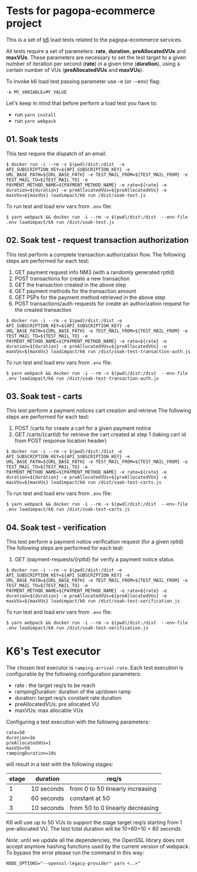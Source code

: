 # Tests for pagopa-ecommerce project
This is a set of [k6](https://k6.io) load tests related to the pagopa-ecommerce services.

All tests require a set of parameters: **rate**, **duration**, **preAllocatedVUs** and **maxVUs**. These parameters are necessary to set the test target to a given number of iteration per second (**rate**) in a given time (**duration**), using a certain number of VUs (**preAllocatedVUs** and **maxVUs**).

To invoke k6 load test passing parameter use -e (or --env) flag:

```
-e MY_VARIABLE=MY_VALUE
```

Let's keep in mind that before perform a load test you have to:

- run `yarn install`
- run `yarn webpack`

## 01. Soak tests

This test require the dispatch of an email.

```
$ docker run -i --rm -v $(pwd)/dist:/dist  -e API_SUBSCRIPTION_KEY=${API_SUBSCRIPTION_KEY} -e URL_BASE_PATH=${URL_BASE_PATH} -e TEST_MAIL_FROM=${TEST_MAIL_FROM} -e TEST_MAIL_TO=${TEST_MAIL_TO} -e PAYMENT_METHOD_NAME=${PAYMENT_METHOD_NAME} -e rate=${rate} -e duration=${duration} -e preAllocatedVUs=${preAllocatedVUs} -e maxVUs=${maxVUs} loadimpact/k6 run /dist/soak-test.js
```

To run test and load env vars from `.env` file:

```
$ yarn webpack && docker run -i --rm -v $(pwd)/dist:/dist  --env-file .env loadimpact/k6 run /dist/soak-test.js
```

## 02. Soak test - request transaction authorization

This test perform a complete transaction authorization flow.
The following steps are performed for each test:
1. GET payment request info NM3 (with a randomly generated rptId)
2. POST transactions for create a new transaction
3. GET the transaction created in the above step
4. GET payment methods for the transaction amount
5. GET PSPs for the payment method retrieved in the above step
6. POST transactions/auth-requests for create an authorization request for the created transaction

```
$ docker run -i --rm -v $(pwd)/dist:/dist -e API_SUBSCRIPTION_KEY=${API_SUBSCRIPTION_KEY} -e URL_BASE_PATH=${URL_BASE_PATH} -e TEST_MAIL_FROM=${TEST_MAIL_FROM} -e TEST_MAIL_TO=${TEST_MAIL_TO} -e PAYMENT_METHOD_NAME=${PAYMENT_METHOD_NAME} -e rate=${rate} -e duration=${duration} -e preAllocatedVUs=${preAllocatedVUs} -e maxVUs=${maxVUs} loadimpact/k6 run /dist/soak-test-transaction-auth.js
```

To run test and load env vars from `.env` file:

```
$ yarn webpack && docker run -i --rm -v $(pwd)/dist:/dist  --env-file .env loadimpact/k6 run /dist/soak-test-transaction-auth.js
```

## 03. Soak test - carts

This test perform a payment notices cart creation and retrieve
The following steps are performed for each test:
1. POST /carts for create a cart for a given payment notice
2. GET /carts/{cartId} for retrieve the cart created at step 1 (taking cart id from POST response location header)

```
$ docker run -i --rm -v $(pwd)/dist:/dist -e API_SUBSCRIPTION_KEY=${API_SUBSCRIPTION_KEY} -e URL_BASE_PATH=${URL_BASE_PATH} -e TEST_MAIL_FROM=${TEST_MAIL_FROM} -e TEST_MAIL_TO=${TEST_MAIL_TO} -e PAYMENT_METHOD_NAME=${PAYMENT_METHOD_NAME} -e rate=${rate} -e duration=${duration} -e preAllocatedVUs=${preAllocatedVUs} -e maxVUs=${maxVUs} loadimpact/k6 run /dist/soak-test-carts.js
```

To run test and load env vars from `.env` file:

```
$ yarn webpack && docker run -i --rm -v $(pwd)/dist:/dist  --env-file .env loadimpact/k6 run /dist/soak-test-carts.js
```

## 04. Soak test - verification

This test perform a payment notice verification request (for a given rptId)
The following steps are performed for each test:
1. GET /payment-requests/{rptId} for verify a payment notice status

```
$ docker run -i --rm -v $(pwd)/dist:/dist -e API_SUBSCRIPTION_KEY=${API_SUBSCRIPTION_KEY} -e URL_BASE_PATH=${URL_BASE_PATH} -e TEST_MAIL_FROM=${TEST_MAIL_FROM} -e TEST_MAIL_TO=${TEST_MAIL_TO} -e PAYMENT_METHOD_NAME=${PAYMENT_METHOD_NAME} -e rate=${rate} -e duration=${duration} -e preAllocatedVUs=${preAllocatedVUs} -e maxVUs=${maxVUs} loadimpact/k6 run /dist/soak-test-verification.js
```

To run test and load env vars from `.env` file:

```
$ yarn webpack && docker run -i --rm -v $(pwd)/dist:/dist  --env-file .env loadimpact/k6 run /dist/soak-test-verification.js
```

# K6's Test executor

The chosen test executor is `ramping-arrival-rate`.
Each test execution is configurable by the following configuration parameters:
- rate : the target req/s to be reach
- rampingDuration: duration of the up/down ramp
- duration: target req/s constant rate duration
- preAllocatedVUs: pre allocated VU
- maxVUs: max allocable VUs

Configuring a test execution with the following parameters:
```
rate=50
duration=1m
preAllocatedVUs=1
maxVUs=50
rampingDuration=10s
```
will result in a test with the following stages:

| stage | duration   | req/s                            |
|-------|------------|----------------------------------|
| 1     | 10 seconds | from 0 to 50 linearly increasing |
| 2     | 60 seconds | constant at 50                   |
| 3     | 10 seconds | from 50 to 0 linearly decreasing |

K6 will use up to 50 VUs to support the stage target req/s starting from 1 pre-allocated VU.
The test total duration will be 10+60+10 = 80 seconds

*Note*: until we update all the dependencies, the OpenSSL library does not accept anymore hashing functions used by the current
version of webpack.
To bypass the error please run the command in this way:
```
NODE_OPTIONS="--openssl-legacy-provider" yarn <..>"
```